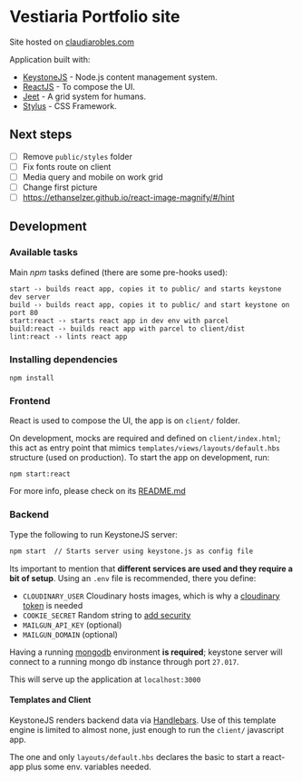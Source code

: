 # Vestiaria Portfolio site

Site hosted on [claudiarobles.com](http://claudiarobles.com)

Application built with:

- [KeystoneJS](https://github.com/keystonejs/keystone) - Node.js content management system.
- [ReactJS](https://reactjs.org/) - To compose the UI.
- [Jeet](http://jeet.gs/) - A grid system for humans.
- [Stylus](http://stylus-lang.com/) - CSS Framework.

## Next steps

- [ ] Remove `public/styles` folder
- [ ] Fix fonts route on client
- [ ] Media query and mobile on work grid
- [ ] Change first picture
- [ ] https://ethanselzer.github.io/react-image-magnify/#/hint

## Development

### Available tasks

Main _npm_ tasks defined (there are some pre-hooks used):

```
start -› builds react app, copies it to public/ and starts keystone dev server
build -› builds react app, copies it to public/ and start keystone on port 80
start:react -› starts react app in dev env with parcel
build:react -› builds react app with parcel to client/dist
lint:react -› lints react app
```

### Installing dependencies

```
npm install
```

### Frontend

React is used to compose the UI, the app is on `client/` folder.

On development, mocks are required and defined on `client/index.html`; this act as entry point that mimics `templates/views/layouts/default.hbs` structure (used on production). To start the app on development, run:

```
npm start:react
```

For more info, please check on its [README.md](client/README.md)

### Backend

Type the following to run KeystoneJS server:

```bash
npm start  // Starts server using keystone.js as config file
```

Its important to mention that **different services are used and they require a bit of setup**. Using an `.env` file is recommended, there you define:

- `CLOUDINARY_USER` Cloudinary hosts images, which is why a [cloudinary token](https://cloudinary.com/documentation/image_upload_api_reference) is needed
- `COOKIE_SECRET` Random string to [add security](https://keystonejs.netlify.com/getting-started/setting-up/part-1/)
- `MAILGUN_API_KEY` (optional)
- `MAILGUN_DOMAIN` (optional)

Having a running [mongodb](https://docs.mongodb.com/) environment **is required**; keystone server will connect to a running mongo db instance through port `27.017`.

This will serve up the application at `localhost:3000`

#### Templates and Client

KeystoneJS renders backend data via [Handlebars](https://handlebarsjs.com). Use of this template engine is limited to almost none, just enough to run the `client/` javascript app.

The one and only `layouts/default.hbs` declares the basic to start a react-app plus some env. variables needed.
